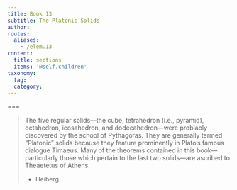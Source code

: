 ```yaml
---
title: Book 13
subtitle: The Platonic Solids
author:
routes:
  aliases:
    - /elem.13
content:
  title: sections
  items: '@self.children'
taxonomy:
  tag:
  category:
---
```




===

> The five regular solids—the cube, tetrahedron (i.e., pyramid), octahedron, icosahedron, and dodecahedron—were problably discovered by the school of Pythagoras. They are generally termed “Platonic” solids because they feature prominently in Plato’s famous dialogue Timaeus. Many of the theorems contained in this book—particularly those which pertain to the last two solids—are ascribed to Theaetetus of Athens.
> - Heiberg
